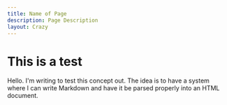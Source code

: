 ```yaml
---
title: Name of Page
description: Page Description
layout: Crazy
---
```


# This is a test

Hello. I'm writing to test this concept out. The idea is to have a system where I can write Markdown and have it be parsed properly into an HTML document.
